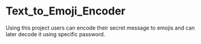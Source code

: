 # Text_to_Emoji_Encoder
Using this project users can encode their secret message to emojis and can later decode it using specific password.
